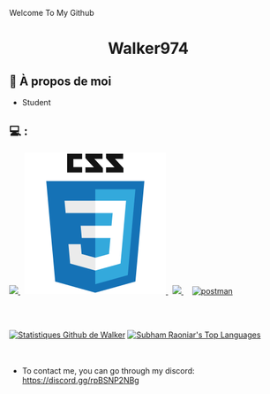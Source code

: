 Welcome To My Github

<h1 align="center">Walker974</h1>


## 💼 À propos de moi

- Student

## 💻 :

<p align="left"> 
    <a style="padding-right:8px;" href="https://www.mysql.com/" target="_blank"> <img src="https://img.icons8.com/fluent/50/000000/mysql-logo.png"/> </a>
   <a style="padding-right:8px;" href="https://www.javascript.com" target="_blank"><img src="https://raw.githubusercontent.com/devicons/devicon/master/icons/css3/css3-original-wordmark.svg"/> </a>
    <a style="padding-right:8px;" href="https://git-scm.com/" target="_blank"> <img src="https://img.icons8.com/color/48/000000/git.png"/> </a>
  <a style="padding-right:8px;" href="https://www.python.org/" target="_blank"> <imgsrc="https://github.com/FortAwesome/FontAwesome/blob/6.x/svgs/brands/python.svg"/></a>
    <a style="padding-right:8px;" href="https://www.lua.org" target="_blank"> <img src="https://th.bing.com/th/id/R.fffb2b9b83c92ed6797c11b50b42c2b6?rik=fX4Dj7nEx8fzLg&riu=http%3a%2f%2f48pedia.org%2fimages%2fthumb%2f8%2f8e%2fLua-logo.svg%2f1200px-Lua-logo.svg.png&ehk=F7nHO1i%2fU%2bmVnn7ADsqrTOWi3%2ftc5bBYw56p5o29crI%3d&risl=&pid=ImgRaw&r=0" alt="postman" width="45" height="45"/> </a>
</p>

<p align="center">
    <a href="https://github.com/SubhamRaoniar28/github-readme-streak-stats">
        <img title="🔥 Obtenez des statistiques de séquences pour votre profil sur git.io/streak-stats" alt="" src="https://github-readme-streak-stats.herokuapp.com/?user=Walker974&theme=black-ice&hide_border=true&stroke=0000&background=060A0CD0"/>
    </a>
</p>

  <br/>
    <a href="https://github.com/Walker974/github-readme-stats"><img alt="Statistiques Github de Walker" src="https://github-readme-stats.vercel.app/api?username=Walker974&show_icons=true&count_private=true&theme=react&hide_border=true&bg_color=0D1117" /></a>
  <a href="https://github.com/Walker974/github-readme-stats"><img alt="Subham Raoniar's Top Languages" src="https://github-readme-stats.vercel.app/api/top-langs/?username=Walker974&langs_count=8&count_private=true&layout=compact&theme=react&hide_border=true&bg_color=0D1117" /></a>
  <br/>

<br/>
<br/>

 
</p>

- To contact me, you can go through my discord: https://discord.gg/rpBSNP2NBg
